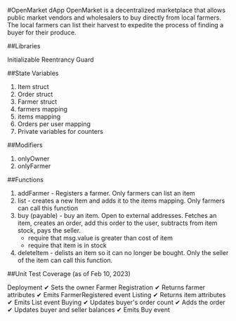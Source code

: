 #OpenMarket dApp
OpenMarket is a decentralized marketplace that allows public market vendors and wholesalers to buy directly from local farmers. The local farmers can list their harvest to expedite the process of finding a buyer for their produce.

##Libraries

Initializable
Reentrancy Guard

##State Variables

1. Item struct
2. Order struct
3. Farmer struct
4. farmers mapping
5. items mapping
6. Orders per user mapping
7. Private variables for counters

##Modifiers

1. onlyOwner
2. onlyFarmer

##Functions

1. addFarmer - Registers a farmer. Only farmers can list an item
2. list - creates a new Item and adds it to the items mapping. Only farmers can call this function
3. buy (payable) - buy an item. Open to external addresses. Fetches an item, creates an order, add this order to the user, subtracts from item stock, pays the seller.
	- require that msg.value is greater than cost of item
	- require that item is in stock
4. deleteItem - delists an item so it can no longer be bought. Only the seller of the item can call this function.

##Unit Test Coverage (as of Feb 10, 2023)

Deployment
    ✔ Sets the owner
Farmer Registration
    ✔ Returns farmer attributes
    ✔ Emits FarmerRegistered event
Listing
    ✔ Returns item attributes
    ✔ Emits List event
Buying
    ✔ Updates buyer's order count
    ✔ Adds the order
    ✔ Updates buyer and seller balances
    ✔ Emits Buy event